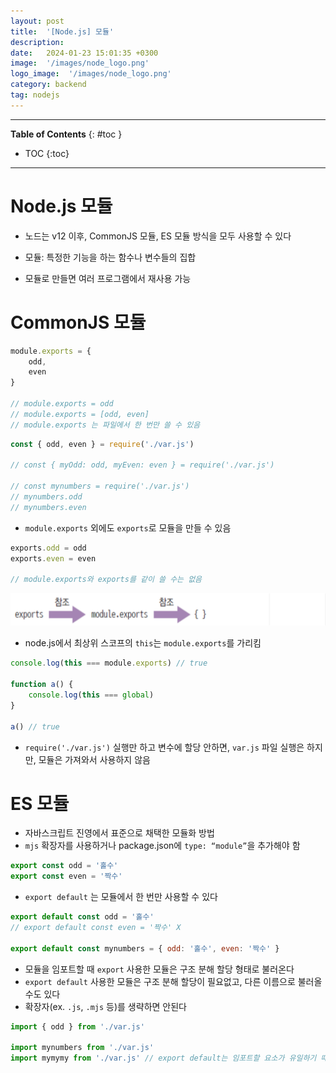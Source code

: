 ```yaml
---
layout: post
title:  '[Node.js] 모듈'
description: 
date:   2024-01-23 15:01:35 +0300
image:  '/images/node_logo.png'
logo_image:  '/images/node_logo.png'
category: backend
tag: nodejs
---
```

---

**Table of Contents**
{: #toc }
*  TOC
{:toc}

---

# Node.js 모듈

- 노드는 v12 이후, CommonJS 모듈, ES 모듈 방식을 모두 사용할 수 있다

- 모듈: 특정한 기능을 하는 함수나 변수들의 집합 
- 모듈로 만들면 여러 프로그램에서 재사용 가능

# CommonJS 모듈

```js
module.exports = {
    odd,
    even
}

// module.exports = odd
// module.exports = [odd, even]
// module.exports 는 파일에서 한 번만 쓸 수 있음
```

```js
const { odd, even } = require('./var.js')

// const { myOdd: odd, myEven: even } = require('./var.js')

// const mynumbers = require('./var.js')
// mynumbers.odd
// mynumbers.even
```

- `module.exports` 외에도 `exports`로 모듈을 만들 수 있음

```js
exports.odd = odd
exports.even = even

// module.exports와 exports를 같이 쓸 수는 없음
```

![](/images/node_module_1.png)

- node.js에서 최상위 스코프의 `this`는 `module.exports`를 가리킴

```js
console.log(this === module.exports) // true

function a() {
    console.log(this === global)
}

a() // true
```

- `require('./var.js')` 실행만 하고 변수에 할당 안하면, `var.js` 파일 실행은 하지만, 모듈은 가져와서 사용하지 않음

# ES 모듈

- 자바스크립트 진영에서 표준으로 채택한 모듈화 방법
- `mjs` 확장자를 사용하거나 package.json에 `type: “module”`을 추가해야 함

```js
export const odd = '홀수'
export const even = '짝수'
```

- `export default` 는 모듈에서 한 번만 사용할 수 있다

```js
export default const odd = '홀수'
// export default const even = '짝수' X

export default const mynumbers = { odd: '홀수', even: '짝수' }
```
- 모듈을 임포트할 때 `export` 사용한 모듈은 구조 분해 할당 형태로 불러온다
- `export default` 사용한 모듈은 구조 분해 할당이 필요없고, 다른 이름으로 불러올 수도 있다
- 확장자(ex. `.js`, `.mjs` 등)를 생략하면 안된다

```js
import { odd } from './var.js'

import mynumbers from './var.js'
import mymymy from './var.js' // export default는 임포트할 요소가 유일하기 때문에 불러올 때 이름이 달라도 된다
```